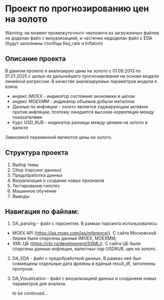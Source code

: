 # Проект по прогнозированию цен на золото

Warning: на момент промежуточного чекпоинта из загруженных файлов не доделан файл с визуализацией, и частично недоделан файл с EDA (будут заполнены столбцы Key_rate и Inflation)

## Описание проекта

В данном проекте я анализирую цены на золото с 01.09.2013 по 01.01.2025 с целью их дальнейшего прогнозирования на основе модели линейной регрессии. В качестве анализируемых параметров модели я взяла:
* индекс IMOEX - индикатор состояния экономики в целом
* индекс MOEXMM - индикатор объемов добычи металлов
* Данные по инфляции - золото является хэджирующим активом против инфляции, поэтому ожидается высокая корреляция между показателями
* Курс USD_RUB - индикатор разницы между ценами на золото в валюте

Зависимой переменной являются цены на золото.

## Структура проекта

1) Выбор темы
2) Сбор (парсинг данных)
3) Предобработка данных
4) Визуализация и создание новых признаков
5) Тестирование гипотез
6) Машинное обучение
7) Выводы
   
## Навигация по файлам:

1) DA_parsing - файл с парсингом.
В рамках парсинга использовались:
* MOEX API (https://iss.moex.com/iss/reference/). С сайта Московской биржи были спарсены данные IMOEX, MOEXMM;
* XML ЦБ (https://cbr.ru/development/SXML/). С сайта ЦБ были спарсены данные инфляции, валютных пар USDRUB, цен на золото.

2) DA_EDA - файл с предобработкой данных. В рамках неё был совмещены отдельные дата фреймы в единый result_df, заполнены пропуски.

3) DA_Visualization - файл с визуализацией данных и созданием новых параметров для анализа.

   to be continued...
  



